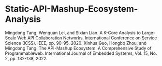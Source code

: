 # Static-API-Mashup-Ecosystem-Analysis

Mingdong Tang, Wenquan Lei, and Sixian Lian. A K-Core Analysis to Large-Scale Web API Collaboration Networks. International Conference on Service Science (ICSS). IEEE, pp. 90-95, 2020.
Xinhua Guo, Hongbo Zhou, and Mingdong Tang. The API-Mashup Ecosystem: A Comprehensive Study of Programmableweb. International Journal of Embedded Systems, Vol. 15, No. 2, pp. 132-138, 2022.
